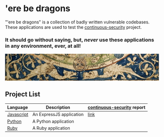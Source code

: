 # 'ere be dragons

"'ere be dragons" is a collection of badly written vulnerable codebases. These applications are used 
to test the [continuous-security](https://github.com/acodeninja/continuous-security) project.

### It should go without saying, but, *never* use these applications in any environment, ever, at all!

![Close-up view of the dragons on the 1265 Psalter world map](./dragons.jpg)

## Project List

| Language                             | Description              | [continuous-security]() report           |
|:-------------------------------------|--------------------------|:-----------------------------------------|
| [Javascript](./codebases/javascript) | An ExpressJS application | [link](./codebases/javascript/report.md) |
| [Python](./codebases/python)         | A Python application     |                                          |
| [Ruby](./codebases/ruby)             | A Ruby application       |                                          |
